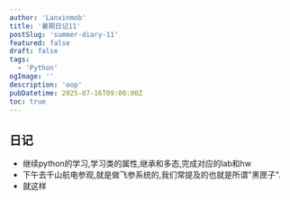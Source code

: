 ```yaml
---
author: 'Lanxinmob'
title: '暑期日记11'
postSlug: 'summer-diary-11'
featured: false
draft: false
tags:
  - 'Python'
ogImage: ''
description: 'oop'
pubDatetime: 2025-07-16T09:00:00Z
toc: true
---
```


## 日记

- 继续python的学习,学习类的属性,继承和多态,完成对应的lab和hw
- 下午去千山航电参观,就是做飞参系统的,我们常提及的也就是所谓"黑匣子".
- 就这样